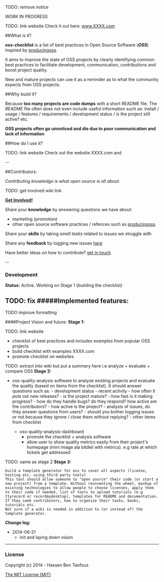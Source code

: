 TODO: remove notice

WORK IN PROGRESS




TODO: link website 
Check it out here: www.XXXX.com


##What is it?

**oss-checklist** is a list of best practices in Open Source Software (***OSS***) inspired by [producingoss](http://producingoss.com).

It aims to improve the state of OSS projects by clearly identifying common best practices to facilitate development, communication, contributions and boost project quality.


New and mature projects can use it as a reminder as to what the community expects from OSS projects.


##Why build it?

Because **too many projects are code dumps** with a short README file. 
The *README* file often does not even include useful information such as: install / usage / features / requirements / development status / is the project still active? etc.

**OSS projects often go unnoticed and die due to poor communication and lack of information**



##How do I use it?

TODO: link website 
Check out the website XXXX.com and 



--

##Contributors:

*Contributing knowledge is what open source is all about.*

TODO: get involved wiki link

[**Get Involved!**](link) 

Share your **knowledge** by answering questions we have about:

- marketing (promotion)
- other open source software practices / refences such as [producingoss](http://producingoss.com)


Share your **skills** by taking *small tasks* related to issues we struggle with

Share any **feedback** by logging new issues [here](https://github.com/hbtlabs/oss-checklist/issues/new)


Have better ideas on how to contribute? [get in touch](https://github.com/hbtlabs/oss-checklist/issues/new)



--

### Development

**Status:** Active. Working on Stage 1 (building the checklist)


TODO: fix
#####Implemented features:
- 


TODO improve formatting 

####Project Vision and future:
**Stage 1:**

TODO: link website 
- checklist of best practices and includes examples from popular OSS projects
- build checklist with examples XXXX.com
- promote checklist on websites
 
TODO: extract into wiki but put a summary here i.e analyze + evaluate + compare OSS 
**Stage 2:**
- oss-quality-analysis
software to analyze existing projects and evaluate the quality (based on items from the checklist). It should answer questions such as:
            - development status
                - recent activity
                    - how often it puts out new releases?
                    - is the project mature?
                    - how fast is it making progress?
                    - how do they handle bugs? do they respond? how active are the contributors? 
                    - how active is the project?
                    - analysis of issues, do they answer questions from users?
                        - should you bother logging issues or not because they ignore / close them without replying?
                - other items from checklist
            
    - oss-quality-analysis-dashboard 
        - promote the checklist + analysis software
        - allow user to show quality metrics easily from their project's homepage (mini image ala bitdeli with metrics). e.g rate at which tickets get addressed
        
TODO: same as stage 2
**Stage 3:**

    build a template generator for oss to cover all aspects (license, hosting etc. using third party tools)
    This tool should allow someone to "open source" their code (or start a new project) from a template. Without reinventing the wheel, mashup of existing technologies to allow people to choose licenses, apply them to their code if needed, list of tools to upload tutorials (e.g ttyrecord or recordmydesktop), templates for README and documentation. If they seek contributors, how to organize their tasks, books, tutorials etc. 
    Not sure if a wiki is needed in addition to (or instead of) the template generator. 
    

**Change log:**

- 2014-06-21
  - init and laying down vision


---

### License

Copyright (c) 2014 - Hassen Ben Tanfous

[The MIT License (MIT)](http://opensource.org/licenses/MIT)
